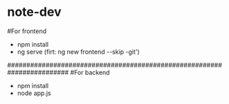 # note-dev

#For frontend
+ npm install
+ ng serve
(firt: ng new frontend --skip -git')



########################################################################
#For backend
+ npm install 
+ node app.js
